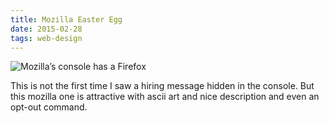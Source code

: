 ```yaml
---
title: Mozilla Easter Egg
date: 2015-02-28
tags: web-design
---
```



![Mozilla’s console has a Firefox](http://cl.ly/image/412o373k1b3M/Screen%20Shot%202015-02-27%20at%2011.19.18%20AM.png)

This is not the first time I saw a hiring message hidden in the console. But this mozilla one is attractive with ascii art and nice description and even an opt-out command.


